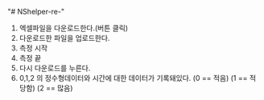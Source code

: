 "# NShelper-re-" 

1. 엑셀파일을 다운로드한다.(버튼 클릭)
2. 다운로드한 파일을 업로드한다.
3. 측정 시작
4. 측정 끝
5. 다시 다운로드를 누른다.
6. 0,1,2 의 정수형데이터와 시간에 대한 데이터가 기록돼있다.
(0 == 적음)
(1 == 적당함)
(2 == 많음)